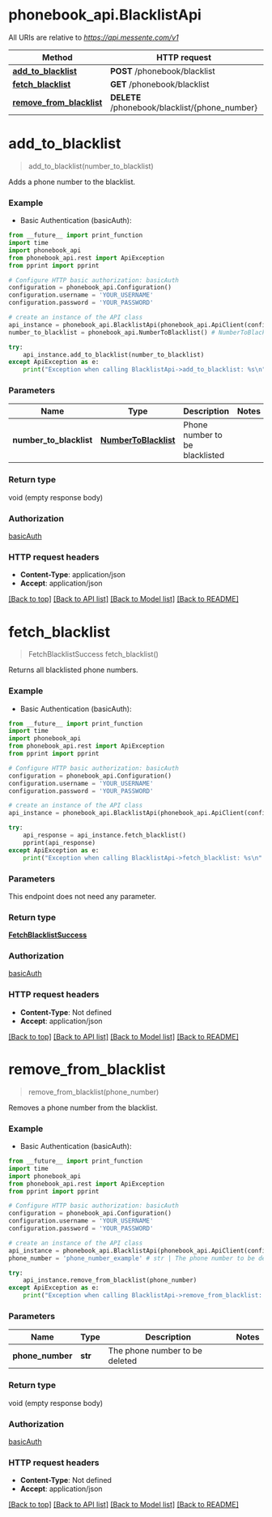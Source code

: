 # phonebook_api.BlacklistApi

All URIs are relative to *https://api.messente.com/v1*

Method | HTTP request | Description
------------- | ------------- | -------------
[**add_to_blacklist**](BlacklistApi.md#add_to_blacklist) | **POST** /phonebook/blacklist | 
[**fetch_blacklist**](BlacklistApi.md#fetch_blacklist) | **GET** /phonebook/blacklist | 
[**remove_from_blacklist**](BlacklistApi.md#remove_from_blacklist) | **DELETE** /phonebook/blacklist/{phone_number} | 


# **add_to_blacklist**
> add_to_blacklist(number_to_blacklist)



Adds a phone number to the blacklist.

### Example

* Basic Authentication (basicAuth): 
```python
from __future__ import print_function
import time
import phonebook_api
from phonebook_api.rest import ApiException
from pprint import pprint

# Configure HTTP basic authorization: basicAuth
configuration = phonebook_api.Configuration()
configuration.username = 'YOUR_USERNAME'
configuration.password = 'YOUR_PASSWORD'

# create an instance of the API class
api_instance = phonebook_api.BlacklistApi(phonebook_api.ApiClient(configuration))
number_to_blacklist = phonebook_api.NumberToBlacklist() # NumberToBlacklist | Phone number to be blacklisted

try:
    api_instance.add_to_blacklist(number_to_blacklist)
except ApiException as e:
    print("Exception when calling BlacklistApi->add_to_blacklist: %s\n" % e)
```

### Parameters

Name | Type | Description  | Notes
------------- | ------------- | ------------- | -------------
 **number_to_blacklist** | [**NumberToBlacklist**](NumberToBlacklist.md)| Phone number to be blacklisted | 

### Return type

void (empty response body)

### Authorization

[basicAuth](../README.md#basicAuth)

### HTTP request headers

 - **Content-Type**: application/json
 - **Accept**: application/json

[[Back to top]](#) [[Back to API list]](../README.md#documentation-for-api-endpoints) [[Back to Model list]](../README.md#documentation-for-models) [[Back to README]](../README.md)

# **fetch_blacklist**
> FetchBlacklistSuccess fetch_blacklist()



Returns all blacklisted phone numbers.

### Example

* Basic Authentication (basicAuth): 
```python
from __future__ import print_function
import time
import phonebook_api
from phonebook_api.rest import ApiException
from pprint import pprint

# Configure HTTP basic authorization: basicAuth
configuration = phonebook_api.Configuration()
configuration.username = 'YOUR_USERNAME'
configuration.password = 'YOUR_PASSWORD'

# create an instance of the API class
api_instance = phonebook_api.BlacklistApi(phonebook_api.ApiClient(configuration))

try:
    api_response = api_instance.fetch_blacklist()
    pprint(api_response)
except ApiException as e:
    print("Exception when calling BlacklistApi->fetch_blacklist: %s\n" % e)
```

### Parameters
This endpoint does not need any parameter.

### Return type

[**FetchBlacklistSuccess**](FetchBlacklistSuccess.md)

### Authorization

[basicAuth](../README.md#basicAuth)

### HTTP request headers

 - **Content-Type**: Not defined
 - **Accept**: application/json

[[Back to top]](#) [[Back to API list]](../README.md#documentation-for-api-endpoints) [[Back to Model list]](../README.md#documentation-for-models) [[Back to README]](../README.md)

# **remove_from_blacklist**
> remove_from_blacklist(phone_number)



Removes a phone number from the blacklist.

### Example

* Basic Authentication (basicAuth): 
```python
from __future__ import print_function
import time
import phonebook_api
from phonebook_api.rest import ApiException
from pprint import pprint

# Configure HTTP basic authorization: basicAuth
configuration = phonebook_api.Configuration()
configuration.username = 'YOUR_USERNAME'
configuration.password = 'YOUR_PASSWORD'

# create an instance of the API class
api_instance = phonebook_api.BlacklistApi(phonebook_api.ApiClient(configuration))
phone_number = 'phone_number_example' # str | The phone number to be deleted

try:
    api_instance.remove_from_blacklist(phone_number)
except ApiException as e:
    print("Exception when calling BlacklistApi->remove_from_blacklist: %s\n" % e)
```

### Parameters

Name | Type | Description  | Notes
------------- | ------------- | ------------- | -------------
 **phone_number** | **str**| The phone number to be deleted | 

### Return type

void (empty response body)

### Authorization

[basicAuth](../README.md#basicAuth)

### HTTP request headers

 - **Content-Type**: Not defined
 - **Accept**: application/json

[[Back to top]](#) [[Back to API list]](../README.md#documentation-for-api-endpoints) [[Back to Model list]](../README.md#documentation-for-models) [[Back to README]](../README.md)

